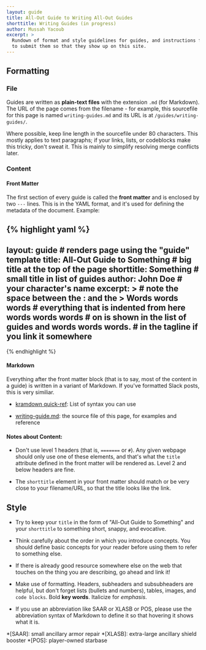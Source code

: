 ```yaml
---
layout: guide
title: All-Out Guide to Writing All-Out Guides
shorttitle: Writing Guides (in progress)
author: Mussah Yacoub
excerpt: >
  Rundown of format and style guidelines for guides, and instructions for how
  to submit them so that they show up on this site.
---
```


## Formatting

### File

Guides are written as **plain-text files** with the extension `.md` (for
Markdown). The URL of the page comes from the filename - for example, this
sourcefile for this page is named `writing-guides.md` and its URL is at
`/guides/writing-guides/`.

Where possible, keep line length in the sourcefile under 80 characters.  This
mostly applies to text paragraphs; if your links, lists, or codeblocks make
this tricky, don't sweat it.  This is mainly to simplify resolving merge
conflicts later.

### Content

#### Front Matter

The first section of every guide is called the **front matter** and is enclosed
by two `---` lines.  This is in the YAML format, and it's used for defining the
metadata of the document. Example:

{% highlight yaml %}
---
layout: guide                       # renders page using the "guide" template
title: All-Out Guide to Something   # big title at the top of the page
shorttitle: Something               # small title in list of guides
author: John Doe                    # your character's name
excerpt: >                          # note the space between the : and the >
  Words words words                 # everything that is indented from here
  words words words                 # on is shown in the list of guides and
  words words words.                # in the tagline if you link it somewhere
---
{% endhighlight %}

#### Markdown

Everything after the front matter block (that is to say, most of the content in
a guide) is written in a variant of Markdown.  If you've formatted Slack posts,
this is very similiar.

- [kramdown quick-ref](http://kramdown.gettalong.org/quickref.html): List of
syntax you can use

- [writing-guide.md](https://raw.githubusercontent.com/all-out/guides/master/_guides/bookmarks.md):
the source file of this page, for examples and reference

#### Notes about Content:

- Don't use level 1 headers (that is, `=======` or `#`).  Any given
webpage should only use one of these elements, and that's what the `title`
attribute defined in the front matter will be rendered as.  Level 2 and below
headers are fine.

- The `shorttitle` element in your front matter should match or be very close
to your filename/URL, so that the title looks like the link.

## Style

- Try to keep your `title` in the form of "All-Out Guide to Something" and your
`shorttitle` to something short, snappy, and evocative.

- Think carefully about the order in which you introduce concepts.  You should
define basic concepts for your reader before using them to refer to something
else.

- If there is already good resource somewhere else on the web that touches on
the thing you are describing, go ahead and link it!

- Make use of formatting.  Headers, subheaders and subsubheaders are helpful,
but don't forget lists (bullets and numbers), tables, images, and `code
blocks`. Bold **key words**.  Italicize for *emphasis*.

- If you use an abbreviation like SAAR or XLASB or POS, please use the abbreviation
syntax of Markdown to define it so that hovering it shows what it is.

*[SAAR]: small ancillary armor repair
*[XLASB]: extra-large ancillary shield booster
*[POS]: player-owned starbase
